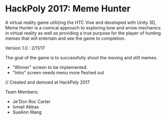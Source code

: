 # HackPoly 2017: Meme Hunter

A  virtual reality game utilizing the HTC Vive and developed with Unity 3D, Meme Hunter is a comical approach to exploring bow and arrow mechanics in virtual reality as well as providing a true purpose for the player of hunting memes that will entertain and see the game to completion.

Version 1.0 : 2/11/17

The goal of the game is to successfully shoot the moving and still memes. 
- "Winner" screen to be implemented. 
- "Intro" screen needs menu more fleshed out

// Created and demoed at HackPoly 2017

Team Members:
* Je'Don Roc Carter
* Ismail Abbas
* SueAnn Wang



